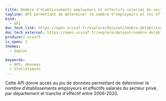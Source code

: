 ```yaml
---
title: Nombre d'établissements employeurs et effectifs salariés du secteur privé, par département et tranche d'effectif (2006-2020)
tagline: API permettant de déterminer le nombre d’employeurs et les effectifs du secteur privé.
kind:
  - API
doc_tech_link: https://open.urssaf.fr/explore/dataset/nombre-detablissements-employeurs-et-effectifs-salaries-du-secteur-prive-par-dep/information/
doc_tech_external: https://open.urssaf.fr/explore/dataset/nombre-detablissements-employeurs-et-effectifs-salaries-du-secteur-prive-par-dep/information/
producer: ursaff
is_open: 1
themes:
  - Emploi

keywords:
  - API; données
  - statistiques
---
```


Cette API donne accès au jeu de données permettant de déterminer le nombre d'établissements employeurs et effectifs salariés du secteur privé, par département et tranche d'effectif entre 2006-2020.

